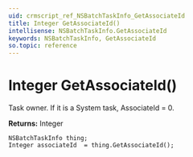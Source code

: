 ```yaml
---
uid: crmscript_ref_NSBatchTaskInfo_GetAssociateId
title: Integer GetAssociateId()
intellisense: NSBatchTaskInfo.GetAssociateId
keywords: NSBatchTaskInfo, GetAssociateId
so.topic: reference
---
```


# Integer GetAssociateId()

 Task owner. If it is a System task, AssociateId = 0.

**Returns:** Integer

```crmscript
NSBatchTaskInfo thing;
Integer associateId  = thing.GetAssociateId();
```

